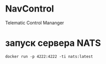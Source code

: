 # NavControl
Telematic Control Mananger
# запуск сервера NATS
    docker run -p 4222:4222 -ti nats:latest
